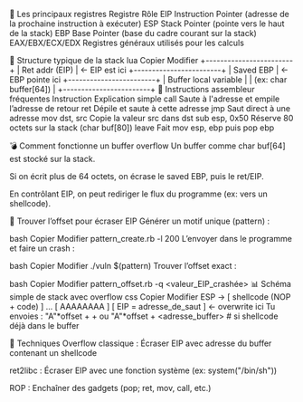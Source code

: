 🔩 Les principaux registres
Registre	Rôle
EIP	Instruction Pointer (adresse de la prochaine instruction à exécuter)
ESP	Stack Pointer (pointe vers le haut de la stack)
EBP	Base Pointer (base du cadre courant sur la stack)
EAX/EBX/ECX/EDX	Registres généraux utilisés pour les calculs

🧱 Structure typique de la stack
lua
Copier
Modifier
+------------------------+
|  Ret addr (EIP)        | ← EIP est ici
+------------------------+
|  Saved EBP             | ← EBP pointe ici
+------------------------+
|  Buffer local variable |
|  (ex: char buffer[64]) |
+------------------------+
🧠 Instructions assembleur fréquentes
Instruction	Explication simple
call <addr>	Saute à l'adresse et empile l’adresse de retour
ret	Dépile et saute à cette adresse
jmp <addr>	Saut direct à une adresse
mov dst, src	Copie la valeur src dans dst
sub esp, 0x50	Réserve 80 octets sur la stack (char buf[80])
leave	Fait mov esp, ebp puis pop ebp

💣 Comment fonctionne un buffer overflow
Un buffer comme char buf[64] est stocké sur la stack.

Si on écrit plus de 64 octets, on écrase le saved EBP, puis le ret/EIP.

En contrôlant EIP, on peut rediriger le flux du programme (ex: vers un shellcode).

🧪 Trouver l’offset pour écraser EIP
Générer un motif unique (pattern) :

bash
Copier
Modifier
pattern_create.rb -l 200
L’envoyer dans le programme et faire un crash :

bash
Copier
Modifier
./vuln $(pattern)
Trouver l’offset exact :

bash
Copier
Modifier
pattern_offset.rb -q <valeur_EIP_crashée>
📊 Schéma simple de stack avec overflow
css
Copier
Modifier
ESP → [ shellcode (NOP + code) ]
       ...
       [ AAAAAAAA ]
       [ EIP = adresse_de_saut ] ← overwrite ici
Tu envoies :
"A"*offset + <nouvel EIP> + <shellcode>
ou
"A"*offset + <adresse_buffer> # si shellcode déjà dans le buffer

🎯 Techniques
Overflow classique : Écraser EIP avec adresse du buffer contenant un shellcode

ret2libc : Écraser EIP avec une fonction système (ex: system("/bin/sh"))

ROP : Enchaîner des gadgets (pop; ret, mov, call, etc.)

